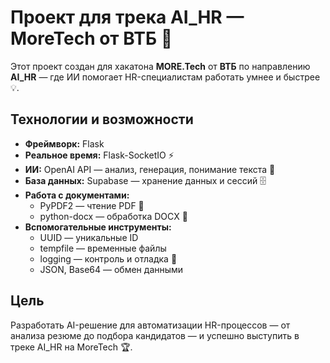 # Проект для трека AI_HR — MoreTech от ВТБ 🚀

Этот проект создан для хакатона **MORE.Tech** от **ВТБ** по направлению **AI_HR** — где ИИ помогает HR-специалистам работать умнее и быстрее 💡.

## Технологии и возможности

- **Фреймворк:** Flask  
- **Реальное время:** Flask-SocketIO ⚡  
- **ИИ:** OpenAI API — анализ, генерация, понимание текста 🤖  
- **База данных:** Supabase — хранение данных и сессий 🗄️  
- **Работа с документами:**  
  - PyPDF2 — чтение PDF 📄  
  - python-docx — обработка DOCX 📑  
- **Вспомогательные инструменты:**  
  - UUID — уникальные ID  
  - tempfile — временные файлы  
  - logging — контроль и отладка 📝  
  - JSON, Base64 — обмен данными  

## Цель

Разработать AI-решение для автоматизации HR-процессов — от анализа резюме до подбора кандидатов — и успешно выступить в треке AI_HR на MoreTech 🏆.
